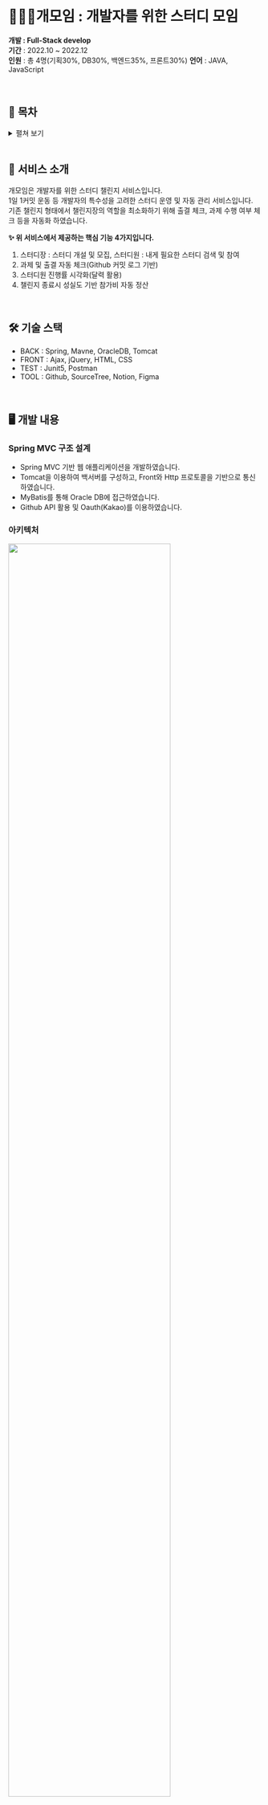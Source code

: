 # 🙋🏻‍♂개모임 : 개발자를 위한 스터디 모임

**개발 : Full-Stack develop**  
**기간** : 2022.10 ~ 2022.12  
**인원** : 총 4명(기획30%, DB30%, 백엔드35%, 프론트30%)
**언어** : JAVA, JavaScript

<br>

## 📑 목차
<details>
 <summary> 펼쳐 보기 </summary>
 
- [🙋🏻‍♂개모임 : 개발자를 위한 스터디 모임](#목차)
  * [📄 서비스 소개](#서비스-소개)
  * [🛠 기술 스택](#-기술-스택)
  * [🖥 개발 내용](#-개발-내용)
    + [아키텍처](#아키텍처)
  * [🔨 담당 기능](#-담당-기능)
  * [⚙️ 개발 과정](#EF%B8%8F-개발-과정)
    + [1. 이벤트 스토밍 : DDD(Domain Driven Design)](1-이벤트-스토밍--ddddomain-driven-design)
    + [2. DB 테이블 설계](#2-db-테이블-설계)
    + [3. 화면 설계 : Figma 활용](#3-화면-설계--figma-활용)
    + [4. 샘플 데이터 추가](#4-샘플-데이터-추가)
    + [5. SQL 도출](#5-sql-도출)
    + [6. Repository 설계 : Interface class 기반 구현체](#6-repository-설계--interface-class-기반-구현체)
    + [7. Service 설계 : Interface class 기반 기능 개발](#7-service-설계--interface-class-기반-기능-개발)
    + [8. Controller 설계 : Rest API 개발](#8-controller-설계--rest-api-개발)
    + [9. TEST : Junit5, PostMan](#9-test--junit5-postman)
    + [10. 화면 구현 : JS, HTML, CSS](#10-화면-구현--js-html-css)
  * [📓 협업](#-협업)
  * [💡 성장하고 배운점](#-성장하고-배운점)
    + [1. 전반적인 웹 개발 능력 함양](#1-전반적인-웹-개발-능력-함양)
    + [2. 문제 해결](#2-문제-해결)
    + [3. 팀원과의 협업](#3-팀원과의-협업)
  * [👀 서비스 화면](#서비스-화면)
  * [🏆 수상](#-수상)

 </details>
<br>

## 📄 서비스 소개

개모임은 개발자를 위한 스터디 챌린지 서비스입니다.  
1일 1커밋 운동 등 개발자의 특수성을 고려한 스터디 운영 및 자동 관리 서비스입니다.  
기존 챌린지 형태에서 챌린지장의 역할을 최소화하기 위해 출결 체크, 과제 수행 여부 체크 등을 자동화 하였습니다.  

**✨ 위 서비스에서 제공하는 핵심 기능 4가지입니다.**

1. 스터디장 : 스터디 개설 및 모집, 스터디원 : 내게 필요한 스터디 검색 및 참여
3. 과제 및 출결 자동 체크(Github 커밋 로그 기반)
4. 스터디원 진행률 시각화(달력 활용)
5. 챌린지 종료시 성실도 기반 참가비 자동 정산
<br>

## 🛠 기술 스택

- BACK  : Spring, Mavne, OracleDB, Tomcat
- FRONT : Ajax, jQuery, HTML, CSS
- TEST  : Junit5, Postman
- TOOL  : Github, SourceTree, Notion, Figma
<br>

## 🖥 개발 내용

### Spring MVC 구조 설계

- Spring MVC 기반 웹 애플리케이션을 개발하였습니다.
- Tomcat을 이용하여 백서버를 구성하고, Front와 Http 프로토콜을 기반으로 통신하였습니다.
- MyBatis를 통해 Oracle DB에 접근하였습니다.
- Github API 활용 및 Oauth(Kakao)를 이용하였습니다. 

### 아키텍처  
<img src="https://github.com/sungchanmin/sungchanmin/assets/97079985/bed27214-a3dd-4c8d-bbc7-1b892b958a07" width="80%">
    
<br><br><br>

## 🔨 담당 기능

💬 포지션 구분 없이 모든 개발을 맡았습니다. 그 중 Back-End에서 맡은 기능을 요약하였습니다.  

- Github API 활용 과제 제출 및 과제 유효성 체크
- 스터디 종료시 정산 로직(참가비, 성실도)
- 스터디 목록 페이징
- 스터디 검색 기능 및 필터 기능
- 테스트 데이터 생성 및 입력 값 유효성 QA
<br>

## ⚙️ 개발 과정


💬 **기본에 충실한 Step by Step**  
과정을 한 단계씩 밟아가며, 배운 것을 활용하는 것이 프로젝트의 목표입니다.


- **개발 과정 10단계**
    
    ### 1. 이벤트 스토밍 : DDD(Domain Driven Design)
    
    이벤트 스토밍을 통해 도메인을 도출하였습니다.  
    도메인 이벤트 도출 → 커맨드 도출 → 외부 시스템 도출 → 액터 도출  
    → 애그리거트 도출 → 컨텍스트 경계 그리기 → 정책 도출
  
    <img src="https://github.com/sungchanmin/sungchanmin/assets/97079985/34d97168-ed39-44ab-aa32-b143cd1ff345" width="60%">
    
    ### 2. DB 테이블 설계
    
    도출된 도메인을 기반으로 ERD를 이용하여 DB 테이블을 설계했습니다.
    최종 5번의 수정을 거쳐 설계되었습니다.
    
    <img src="https://github.com/sungchanmin/sungchanmin/assets/97079985/71be75ef-10a9-424d-a89a-c66c0ca73a3c" width="60%">
    
    ### 3. 화면 설계 : Figma 활용
    
    예상되는 실제 화면을 구성하며 부가적으로 필요한 기능들을 도출하였습니다.
    
    <img src="https://github.com/sungchanmin/sungchanmin/assets/97079985/399bd1cf-2855-4556-9cdc-77116b3e030a" width="60%">
    
    ### 4. 샘플 데이터 추가
    
    서비스에 필요한 샘플 데이터를 추가하였습니다.
    
    <img src="https://github.com/sungchanmin/sungchanmin/assets/97079985/7679cb25-e200-47b0-9fc3-6fa25da7bd09" width="60%">
    
    ### 5. SQL 도출
    
    MyBatis를 이용하여 mapper.xml을 작성하였습니다. ResultMap을 설계하였습니다.
    
    <img src="https://github.com/sungchanmin/sungchanmin/assets/97079985/ff0df06c-8c83-48f1-965d-ed5a4d7cc639" width="60%">
    
    도출된 필요한 쿼리문을 작성하였습니다.
    
    <img src="https://github.com/sungchanmin/sungchanmin/assets/97079985/116917a6-de8e-40b0-aca4-04eb2e49010f" width="60%">
    
    ### 6. Repository 설계 : Interface class 기반 구현체
    
    객체에 따라 Study, User, Wallet 3개의 Interface class를 작성하고,  
    그에 맞추어 DB에 접근하는 RepositoryOracle class를 구현하였습니다.
    
    <img src="https://github.com/sungchanmin/sungchanmin/assets/97079985/e262faf2-8b24-4775-a9b0-8a883518bfa6" width="60%">
    
    ### 7. Service 설계 : Interface class 기반 기능 개발
    
    Interface class의 메소드를 호출하여 기능을 수행하는 Service class를 구현하였습니다.
    
    <img src="https://github.com/sungchanmin/sungchanmin/assets/97079985/90a44885-6bf8-4a40-a9b9-196fba567498" width="60%">
    
    ### 8. Controller 설계 : Rest API 개발
    
    컨테이너의 요청을 1차로 응답할 Controller를 설계하였습니다.  
    Restful한 API를 설계하려 노력했습니다.
    
    <img src="https://github.com/sungchanmin/sungchanmin/assets/97079985/ddf29810-c6f0-4690-b191-cb2de33d2eff" width="60%">
    
    ### 9. TEST : Junit5, PostMan
    
    Service class의 메서드 단위로 예상 결과값과 비교하여 테스트를 진행하였고,  
    PostMan을 이용하여 요청에 대한 응답을 체크하였습니다.
    
    <img src="https://github.com/sungchanmin/sungchanmin/assets/97079985/4e7bc0d3-b735-4d9f-a054-9b4d82614db1" width="60%">
    
    ### 10. 화면 구현 : JS, HTML, CSS
    
    JavaScript의 Ajax를 이용하여 Back 서버와 통신을 구성하였고,  
    페이징과 같은 기능들을 처리하였습니다.  
    사진은 아래의 서비스 화면을 참고해주세요.
    
<br>

## 📓 협업

- **소스코드 관리** : GitHub와 SourceTree 툴을 이용하여 소스코드를 관리하였습니다.
- **개발 컨벤션 설정** : 코드 작성법과 팀원들간의 룰을 정했습니다.
  * [🔗 가이드라인(규약)](https://user26.notion.site/73e0265b31f04df09110774b2ca7212b?pvs=4)
- **개발 진행사항 체크** : 노션을 이용하여 현재 진행도와 구현 내역을 관리하였습니다.  
  * [🔗 Service, Repo 설계](https://user26.notion.site/8cd47e6da1d8463899e2a7643e31e9d9?v=5bde9fd603234930bded09c8bb073b36&pvs=4)
  * [🔗 Controller 설계](https://user26.notion.site/fd29f2d7f0464876ac8df71583ed817b?v=9d95ff788b69459b97b47e5f000f20e3&pvs=4)
<br>

## 💡 성장하고 배운점

### 1. 전반적인 웹 개발 능력 함양

- Spring의 구조와 컨테이너 작동 및 MVC 패턴에 대한 이해를 얻었으며, 아키텍처를 직접 설계하고  
  개발의 전 과정을 경험하며 백엔드 뿐만 아니라 프론트 엔드, 테이블 및 DTO 설계 등 전반적인
  웹 개발 능력을 키울 수 있었습니다.
- 인터페이스를 통한 개발로 객체지향적인 관점에 대한 이해와 특히 다형성을 통한 설계의 장점을 배웠습니다.
- 로그 요청 및 Oauth 등 API에 대한 이해와 활용 능력을 키울 수 있었습니다.
- Rest API에 대한 이해와 설계 능력을 키웠습니다.
- 동적 쿼리 작성 등 MyBatis 활용 능력을 키웠습니다.

### 2. 문제 해결

- DTO 설계 : HAS-A 관계를 고려하지 못해, 중간에 많은 수정 과정을 거쳐야했습니다.  
  DTO 설계에 대한 관점을 조금 더 확장할 수 있었습니다.
- 테이블 설계 : 도메인 설계 이후 테이블 설계에 여러번의 수정을 거쳤고, 특히 충전 금액을 다루는 방식에 대해  
  고심하며 더 나은 방식을 찾으려 노력했습니다.
- CORS 이슈 해결 : 서버 분리에 따른 CORS 이슈에 대한 이해와 대처법을 익혔습니다.
- 병합 충돌 : Git을 통한 코드 형상 관리 과정에서 발생한 여러 충돌을 해결하며 Git 활용 능력을 키웠습니다.

### 3. 팀원과의 협업

- 총 4명의 팀원들과 기획 단계부터 함께 참여했으며, 서로의 의견을 존중함으로 자유롭게 아이디어가 나올 수 있는  
  분위기를 조성하여 개발 전 과정에 거쳐 끊임없는 대화를 나누었습니다.
- 효과적인 소통을 위해 노션을 통하여 개발 진행 사항을 체크하였으며, 기술적으로 해결할 수 있는 문제와 그렇지
  않은 문제에 대해 함께 논의하며 서비스를 발전시켰습니다.
- 항상 열린 마음으로 상대를 이해하려는 태도가 협업의 출발점이라는 것을 배웠습니다.
<br>

## 👀 서비스 화면

![12](https://github.com/sungchanmin/sungchanmin/assets/97079985/78adc3e8-e4c0-4723-8dec-f428ec750dd6)

<br><br>

## 🏆 수상

- 한국SW산업협회 프로젝트 발표회 대상
